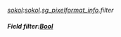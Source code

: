 _[sokol](../../modules/sokol/sokol-module.md):[sokol](../../modules/sokol/sokol-module.md).[sg\_pixelformat\_info](../../modules/sokol/sokol-sg_pixelformat_info.md).filter_
##### Field filter:[Bool](../../modules/wonkey/wonkey-types-bool.md)
